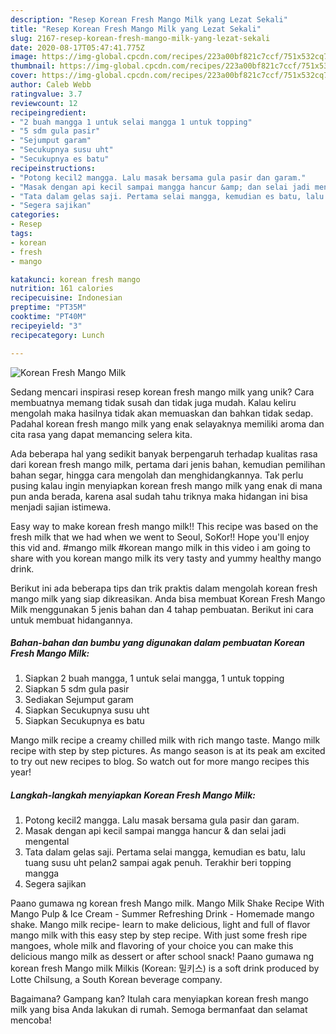 ```yaml
---
description: "Resep Korean Fresh Mango Milk yang Lezat Sekali"
title: "Resep Korean Fresh Mango Milk yang Lezat Sekali"
slug: 2167-resep-korean-fresh-mango-milk-yang-lezat-sekali
date: 2020-08-17T05:47:41.775Z
image: https://img-global.cpcdn.com/recipes/223a00bf821c7ccf/751x532cq70/korean-fresh-mango-milk-foto-resep-utama.jpg
thumbnail: https://img-global.cpcdn.com/recipes/223a00bf821c7ccf/751x532cq70/korean-fresh-mango-milk-foto-resep-utama.jpg
cover: https://img-global.cpcdn.com/recipes/223a00bf821c7ccf/751x532cq70/korean-fresh-mango-milk-foto-resep-utama.jpg
author: Caleb Webb
ratingvalue: 3.7
reviewcount: 12
recipeingredient:
- "2 buah mangga 1 untuk selai mangga 1 untuk topping"
- "5 sdm gula pasir"
- "Sejumput garam"
- "Secukupnya susu uht"
- "Secukupnya es batu"
recipeinstructions:
- "Potong kecil2 mangga. Lalu masak bersama gula pasir dan garam."
- "Masak dengan api kecil sampai mangga hancur &amp; dan selai jadi mengental"
- "Tata dalam gelas saji. Pertama selai mangga, kemudian es batu, lalu tuang susu uht pelan2 sampai agak penuh. Terakhir beri topping mangga"
- "Segera sajikan"
categories:
- Resep
tags:
- korean
- fresh
- mango

katakunci: korean fresh mango 
nutrition: 161 calories
recipecuisine: Indonesian
preptime: "PT35M"
cooktime: "PT40M"
recipeyield: "3"
recipecategory: Lunch

---
```



![Korean Fresh Mango Milk](https://img-global.cpcdn.com/recipes/223a00bf821c7ccf/751x532cq70/korean-fresh-mango-milk-foto-resep-utama.jpg)

Sedang mencari inspirasi resep korean fresh mango milk yang unik? Cara membuatnya memang tidak susah dan tidak juga mudah. Kalau keliru mengolah maka hasilnya tidak akan memuaskan dan bahkan tidak sedap. Padahal korean fresh mango milk yang enak selayaknya memiliki aroma dan cita rasa yang dapat memancing selera kita.

Ada beberapa hal yang sedikit banyak berpengaruh terhadap kualitas rasa dari korean fresh mango milk, pertama dari jenis bahan, kemudian pemilihan bahan segar, hingga cara mengolah dan menghidangkannya. Tak perlu pusing kalau ingin menyiapkan korean fresh mango milk yang enak di mana pun anda berada, karena asal sudah tahu triknya maka hidangan ini bisa menjadi sajian istimewa.

Easy way to make korean fresh mango milk!! This recipe was based on the fresh milk that we had when we went to Seoul, SoKor!! Hope you&#39;ll enjoy this vid and. #mango milk #korean mango milk in this video i am going to share with you korean mango milk its very tasty and yummy healthy mango drink.


Berikut ini ada beberapa tips dan trik praktis dalam mengolah korean fresh mango milk yang siap dikreasikan. Anda bisa membuat Korean Fresh Mango Milk menggunakan 5 jenis bahan dan 4 tahap pembuatan. Berikut ini cara untuk membuat hidangannya.

<!--inarticleads1-->

##### Bahan-bahan dan bumbu yang digunakan dalam pembuatan Korean Fresh Mango Milk:

1. Siapkan 2 buah mangga, 1 untuk selai mangga, 1 untuk topping
1. Siapkan 5 sdm gula pasir
1. Sediakan Sejumput garam
1. Siapkan Secukupnya susu uht
1. Siapkan Secukupnya es batu


Mango milk recipe a creamy chilled milk with rich mango taste. Mango milk recipe with step by step pictures. As mango season is at its peak am excited to try out new recipes to blog. So watch out for more mango recipes this year! 

<!--inarticleads2-->

##### Langkah-langkah menyiapkan Korean Fresh Mango Milk:

1. Potong kecil2 mangga. Lalu masak bersama gula pasir dan garam.
1. Masak dengan api kecil sampai mangga hancur &amp; dan selai jadi mengental
1. Tata dalam gelas saji. Pertama selai mangga, kemudian es batu, lalu tuang susu uht pelan2 sampai agak penuh. Terakhir beri topping mangga
1. Segera sajikan


Paano gumawa ng korean fresh Mango milk. Mango Milk Shake Recipe With Mango Pulp &amp; Ice Cream - Summer Refreshing Drink - Homemade mango shake. Mango milk recipe- learn to make delicious, light and full of flavor mango milk with this easy step by step recipe. With just some fresh ripe mangoes, whole milk and flavoring of your choice you can make this delicious mango milk as dessert or after school snack! Paano gumawa ng korean fresh Mango milk Milkis (Korean: 밀키스) is a soft drink produced by Lotte Chilsung, a South Korean beverage company. 

Bagaimana? Gampang kan? Itulah cara menyiapkan korean fresh mango milk yang bisa Anda lakukan di rumah. Semoga bermanfaat dan selamat mencoba!
